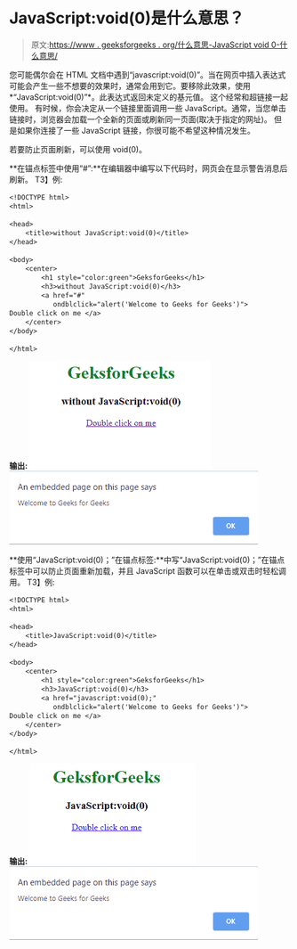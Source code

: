 # JavaScript:void(0)是什么意思？

> 原文:[https://www . geeksforgeeks . org/什么意思-JavaScript void 0-什么意思/](https://www.geeksforgeeks.org/what-does-javascriptvoid0-mean/)

您可能偶尔会在 HTML 文档中遇到“javascript:void(0)”。当在网页中插入表达式可能会产生一些不想要的效果时，通常会用到它。要移除此效果，使用*“JavaScript:void(0)”*。此表达式返回未定义的基元值。
这个经常和超链接一起使用。
有时候，你会决定从一个链接里面调用一些 JavaScript。通常，当您单击链接时，浏览器会加载一个全新的页面或刷新同一页面(取决于指定的网址)。
但是如果你连接了一些 JavaScript 链接，你很可能不希望这种情况发生。

若要防止页面刷新，可以使用 void(0)。

**在锚点标签中使用“#”:**在编辑器中编写以下代码时，网页会在显示警告消息后刷新。
T3】例:

```
<!DOCTYPE html>
<html>

<head>
    <title>without JavaScript:void(0)</title>
</head>

<body>
    <center>
        <h1 style="color:green">GeksforGeeks</h1>
        <h3>without JavaScript:void(0)</h3>
        <a href="#" 
           ondblclick="alert('Welcome to Geeks for Geeks')"> 
Double click on me </a>
    </center>
</body>

</html>
```

**输出:**
![](img/3855274407c46d9914069cca396249fb.png)
![](img/4b21f30614210c7e8cb268206020964a.png)

**使用“JavaScript:void(0)；”在锚点标签:**中写“JavaScript:void(0)；”在锚点标签中可以防止页面重新加载，并且 JavaScript 函数可以在单击或双击时轻松调用。
T3】例:

```
<!DOCTYPE html>
<html>

<head>
    <title>JavaScript:void(0)</title>
</head>

<body>
    <center>
        <h1 style="color:green">GeksforGeeks</h1>
        <h3>JavaScript:void(0)</h3>
        <a href="javascript:void(0);" 
           ondblclick="alert('Welcome to Geeks for Geeks')">
Double click on me </a>
    </center>
</body>

</html>
```

**输出:**
![](img/921a86ca550e90d87e0ee0b29956409e.png)
![](img/4b21f30614210c7e8cb268206020964a.png)